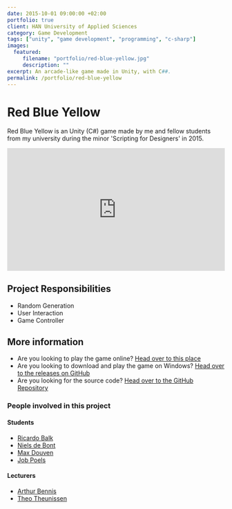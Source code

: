 ```yaml
---
date: 2015-10-01 09:00:00 +02:00
portfolio: true
client: HAN University of Applied Sciences
category: Game Development
tags: ["unity", "game development", "programming", "c-sharp"]
images:
  featured:
     filename: "portfolio/red-blue-yellow.jpg"
     description: ""
excerpt: An arcade-like game made in Unity, with C##.
permalink: /portfolio/red-blue-yellow
---
```


# Red Blue Yellow

Red Blue Yellow is an Unity (C#) game made by me and fellow students from my university during the minor 'Scripting for Designers' in 2015.


<ClientOnly>
<style type="text/css">.iframe-container {
  overflow: hidden;
  padding-top: 56.25%;
  position: relative;
} .iframe-container iframe {
   border: 0;
   height: 100%;
   left: 0;
   position: absolute;
   top: 0;
   width: 100%;}</style>
</ClientOnly>

<ClientOnly>
<div class="iframe-container">
<iframe width="100%" height="640" src="https://ellipticcurv3.keybase.pub/RedBlueYellow-WebGL/">
</iframe></div>
</ClientOnly>

## Project Responsibilities

- Random Generation
- User Interaction
- Game Controller

## More information

- Are you looking to play the game online? [Head over to this place](https://ellipticcurv3.keybase.pub/RedBlueYellow-WebGL/)
- Are you looking to download and play the game on Windows? [Head over to the releases on GitHub](https://github.com/ellipticcurv3/RedBlueYellow/releases/latest)
- Are you looking for the source code? [Head over to the GitHub Repository](https://github.com/ellipticcurv3/RedBlueYellow)


### People involved in this project

#### Students

- [Ricardo Balk](https://www.linkedin.com/in/ellipticcurv3)
- [Niels de Bont](https://www.linkedin.com/in/niels-de-bont-3169a185/)
- [Max Douven](https://www.linkedin.com/in/max-douven-5b3365144/)
- [Job Poels](https://www.linkedin.com/in/job-poels-581125b9/)

#### Lecturers

- [Arthur Bennis](https://www.linkedin.com/in/arthurbennis/)
- [Theo Theunissen](https://www.linkedin.com/in/theo-theunissen-83246a/)
